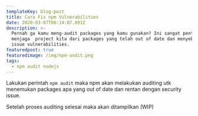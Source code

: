 ```yaml
---
templateKey: blog-post
title: Cara Fix npm Vulnerabilities
date: 2020-03-07T06:14:07.891Z
description: >-
  Pernah ga kamu meng-audit packages yang kamu gunakan? Ini sangat penting untuk
  menjaga  project kita dari packages yang telah out of date dan menyebabkan
  issue vulnerabilities. 
featuredpost: true
featuredimage: /img/npm-audit.png
tags:
  - npm audit nodejs
---
```

Lakukan perintah `npm audit` maka npm akan melakukan auditing utk menemukan packages apa yang out of date dan rentan dengan security issue.

 Setelah proses auditing selesai maka akan ditampilkan (WIP)